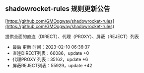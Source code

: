 ## shadowrocket-rules 规则更新公告

[https://github.com/GMOogway/shadowrocket-rules](https://github.com/GMOogway/shadowrocket-rules)

提供全面的直连（DIRECT）、代理（PROXY）、屏蔽（REJECT）列表
- 最后 更新 时间：2023-02-10 06:36:37
- 直连DIRECT列表：66086，update +0
- 代理PROXY 列表：35162，update +6
- 屏蔽REJECT列表：55929，update +42